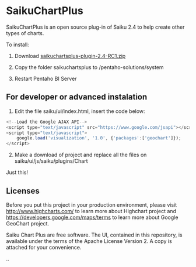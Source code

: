 SaikuChartPlus
==============

SaikuChartPlus is an open source plug-in of Saiku 2.4 to help create other types of charts.

To install:

1) Download <a target="no_blank" href="http://code.google.com/p/saikuchartplus/downloads/list">saikuchartsplus-plugin-2.4-RC1.zip</a>

2) Copy the folder saikuchartsplus to /pentaho-solutions/system

3) Restart Pentaho BI Server

For developer or advanced instalation
------------------

1) Edit the file saiku/ui/index.html, insert the code below:
`````javascript
<!--Load the Google AJAX API-->
<script type="text/javascript" src="https://www.google.com/jsapi"></script>
<script type="text/javascript"> 
	google.load('visualization', '1.0', {'packages':['geochart']});
</script>
`````
2) Make a download of project and replace all the files on saiku/ui/js/saiku/plugins/Chart

Just this!

Licenses
------------------

Before you put this project in your production environment, please visit http://www.highcharts.com/ to learn more about Highchart project and https://developers.google.com/maps/terms to learn more about Google GeoChart project.

Saiku Chart Plus are free software. The UI, contained in this repository,
is available under the terms of the Apache License Version 2. A copy is attached for your convenience.

..
